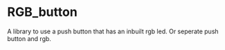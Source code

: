 # RGB_button
A library to use a push button that has an inbuilt rgb led. Or seperate push button and rgb. 

